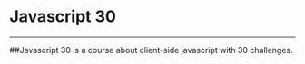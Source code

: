 # Javascript 30
----------------

##Javascript 30 is a course about client-side javascript with 30 challenges.